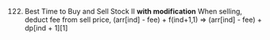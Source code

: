 122. Best Time to Buy and Sell Stock II **with modification**
When selling, deduct fee from sell price,
(arr[ind] - fee) + f(ind+1,1) => (arr[ind] - fee) + dp[ind + 1][1]